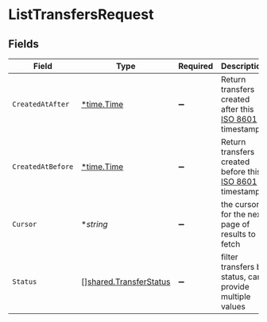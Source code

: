 # ListTransfersRequest


## Fields

| Field                                                                                              | Type                                                                                               | Required                                                                                           | Description                                                                                        | Example                                                                                            |
| -------------------------------------------------------------------------------------------------- | -------------------------------------------------------------------------------------------------- | -------------------------------------------------------------------------------------------------- | -------------------------------------------------------------------------------------------------- | -------------------------------------------------------------------------------------------------- |
| `CreatedAtAfter`                                                                                   | [*time.Time](https://pkg.go.dev/time#Time)                                                         | :heavy_minus_sign:                                                                                 | Return transfers created after this [ISO 8601](https://en.wikipedia.org/wiki/ISO_8601) timestamp.  |                                                                                                    |
| `CreatedAtBefore`                                                                                  | [*time.Time](https://pkg.go.dev/time#Time)                                                         | :heavy_minus_sign:                                                                                 | Return transfers created before this [ISO 8601](https://en.wikipedia.org/wiki/ISO_8601) timestamp. |                                                                                                    |
| `Cursor`                                                                                           | **string*                                                                                          | :heavy_minus_sign:                                                                                 | the cursor for the next page of results to fetch                                                   | vjl8vk3l4o8dhsjlzh==                                                                               |
| `Status`                                                                                           | [][shared.TransferStatus](../../../pkg/models/shared/transferstatus.md)                            | :heavy_minus_sign:                                                                                 | filter transfers by status, can provide multiple values                                            |                                                                                                    |